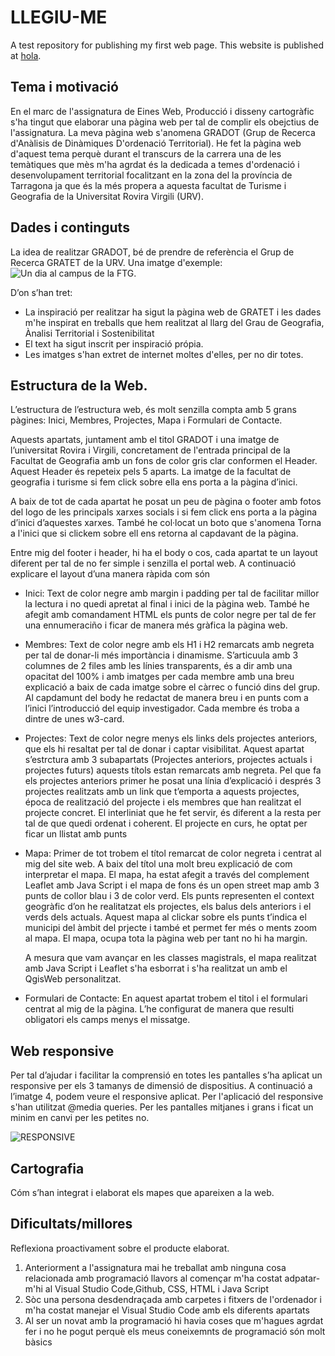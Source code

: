 # LLEGIU-ME
A test repository for publishing my first web page. This website is published at [hola]().

## Tema i motivació
En el marc de l'assignatura de Eines Web, Producció i disseny cartogràfic s'ha tingut que elaborar una pàgina web per tal de complir els obejctius de l'assignatura. La meva pàgina web s'anomena GRADOT (Grup de Recerca d'Anàlisis de Dinàmiques D'ordenació Territorial). He fet la pàgina web d'aquest tema perquè durant el transcurs de la carrera una de les temàtiques que mès m'ha agrdat és la dedicada a temes d'ordenació i desenvolupament territorial focalitzant en la zona del la província de Tarragona ja que és la més propera a aquesta facultat de Turisme i Geografia de la Universitat Rovira Virgili (URV).  

## Dades i continguts
La idea de realitzar GRADOT, bé de prendre de referència el Grup de Recerca GRATET de la URV.
Una imatge d'exemple:
![Un dia al campus de la FTG](./images/imatge-de-prova.jpg "Un dia al campus de la FTG").

D’on s’han tret:

- La inspiració per realitzar ha sigut la pàgina web de GRATET i les dades m'he inspirat en treballs que hem realitzat al llarg del Grau de Geografia, Ànalisi Territorial i Sostenibilitat 
- El text ha sigut inscrit per inspiració própia. 
- Les imatges s'han extret de internet moltes d'elles, per no dir totes. 


## Estructura de la Web. 
L’estructura de l’estructura web, és molt senzilla compta amb 5 grans pàgines: Inici, Membres, Projectes, Mapa i Formulari de Contacte. 

Aquests apartats, juntament amb el titol GRADOT i una imatge de l’universitat Rovira i Virgili, concretament de l'entrada principal de la Facultat de Geografia amb un fons de color gris clar conformen el Header. Aquest Header és repeteix pels 5 aparts. La imatge de la facultat de geografia i turisme si fem click sobre ella ens porta a la pàgina d’inici.  

A baix de tot de cada apartat he posat un peu de pàgina o footer amb fotos del logo de les principals xarxes socials i si fem click ens porta a la pàgina d’inici d’aquestes xarxes. També he col·locat un boto que s'anomena Torna a l'inici que si clickem sobre ell ens retorna al capdavant de la pàgina. 

Entre mig del footer i header, hi ha el body o cos, cada apartat te un layout diferent per tal de no fer simple i senzilla el portal web. A continuació explicare el layout d’una manera ràpida com són
  - Inici: Text de color negre amb margin i padding per tal de facilitar millor la lectura i no quedi apretat al final i inici de la pàgina web. També he afegit amb comandament HTML els punts de color negre per       tal de fer una ennumeraciño i ficar de manera més gràfica la pàgina web.
  - Membres: Text de color negre amb els H1 i H2 remarcats amb negreta per tal de donar-li més importància i dinamisme. S’articuula amb 3 columnes de 2 files amb les línies  transparents, és a dir amb una             opacitat del 100% i amb imatges per cada membre amb una breu explicació a baix de cada imatge sobre el càrrec o funció dins del grup. Al capdamunt del body he redactat de manera breu i en punts com a l’inici      l’introducció del equip investigador. Cada membre és troba a dintre de unes w3-card. 
  - Projectes: Text de color negre menys els links dels projectes anteriors, que els hi resaltat per tal de donar i captar visibilitat. Aquest apartat s’estrctura amb 3 subapartats (Projectes anteriors, projectes     actuals i projectes futurs) aquests títols estan remarcats amb negreta. Pel que fa els projectes anteriors primer he posat una línia d’explicació i després 3 projectes realitzats amb un link que t’emporta a       aquests projectes, época de realització del projecte i els membres que han realitzat el projecte concret. El interliniat que he fet servir, és diferent a la resta per tal de que quedi ordenat i coherent. El       projecte en curs, he optat per ficar un llistat amb punts
  - Mapa: Primer de tot trobem el títol remarcat de color negreta i centrat al mig del site web.  A baix del títol una molt breu explicació de com interpretar el mapa. El mapa, ha estat afegit a través del           complement Leaflet amb Java Script i el mapa de fons és un open street map amb 3 punts de collor blau i 3 de color verd. Els punts representen el context geogràfic d’on he realitatzat els projectes, els balus     dels anteriors i el verds dels actuals. Aquest mapa al clickar sobre els punts t’indica el municipi del àmbit del prjecte i també et permet fer més o ments zoom al mapa. El mapa, ocupa tota la pàgina web per      tant no hi ha margin.

    A mesura que vam avançar en les classes magistrals, el mapa realitzat amb Java Script i Leaflet s'ha esborrat i s'ha realitzat un amb el QgisWeb personalitzat. 
  - Formulari de Contacte: En aquest apartat trobem el titol i el formulari centrat al mig de la pàgina. L’he configurat de manera que resulti obligatori els camps menys el missatge. 


## Web responsive
Per tal d’ajudar i facilitar la comprensió en totes les pantalles s’ha aplicat un responsive per els 3 tamanys de dimensió de dispositius. A continuació a l’imatge 4, podem veure el responsive aplicat. Per l'aplicació del responsive s'han utilitzat @media queries. 
Per les pantalles mitjanes i grans i ficat un minim en canvi per les petites no. 

![RESPONSIVE](https://github.com/AlbertRoviraDuch/test/assets/168575868/d9106258-308e-44d7-bc81-58747eb4b552)

## Cartografia
Cóm s’han integrat i elaborat els mapes que apareixen a la web.

## Dificultats/millores
Reflexiona proactivament sobre el producte elaborat.

1. Anteriorment a l'assignatura mai he treballat amb ninguna cosa relacionada amb programació llavors al començar m'ha costat adpatar-m'hi al Visual Studio Code,Github, CSS, HTML i Java Script
2. Sòc una persona desdendraçada amb carpetes i fitxers de l'ordenador i m'ha costat manejar el Visual Studio Code amb els diferents apartats
3. Al ser un novat amb la programació hi havia coses que m'hagues agrdat fer i no he pogut perquè els meus coneixemnts de programació són molt bàsics
